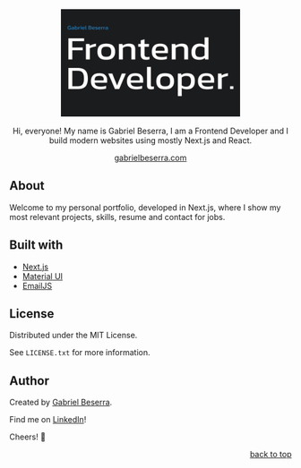 <div align="center">
    <img src="/public/assets/images/preview.png" alt="Gabriel Beserra | Frontend Developer" width="320px" height="192px"/>
    <p>Hi, everyone! My name is Gabriel Beserra, I am a Frontend Developer and I build modern websites using mostly Next.js and React.</p>
</div>

<div align="center">
    <a href="https://gabrielbeserra.com/">gabrielbeserra.com</a>
</div>

## About

Welcome to my personal portfolio, developed in Next.js, where I show my most relevant projects, skills, resume and contact for jobs.

## Built with

- [Next.js](https://nextjs.org/)
- [Material UI](https://github.com/atlassian/react-beautiful-dnd)
- [EmailJS](https://www.emailjs.com/)

## License

Distributed under the MIT License.<br>

See `LICENSE.txt` for more information.

## Author

Created by [Gabriel Beserra](https://github.com/gbeserra95).

Find me on [LinkedIn](https://www.linkedin.com/in/-gabrielbeserra/)!

Cheers! 🍻

<div align="right">
    <a href="#">back to top</a>
</div>
